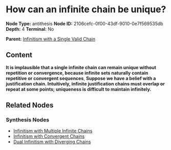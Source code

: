 # How can an infinite chain be unique?

**Node Type:** antithesis
**Node ID:** 2106cefc-0f00-43df-9010-0e7f569535db
**Depth:** 4
**Terminal:** No

**Parent:** [Infinitism with a Single Valid Chain](infinitism-with-a-single-valid-chain-synthesis-295e6e78-6b6f-480b-92f7-e21da2958cd0.md)

## Content

**It is implausible that a single infinite chain can remain unique without repetition or convergence, because infinite sets naturally contain repetitive or convergent sequences**, **Suppose we have a belief with a justification chain. Intuitively, infinite justification chains must overlap or repeat at some points; uniqueness is difficult to maintain infinitely.**

## Related Nodes

### Synthesis Nodes

- [Infinitism with Multiple Infinite Chains](infinitism-with-multiple-infinite-chains-synthesis-97aaac08-b0aa-471a-af8d-ef818b195695.md)
- [Infinitism with Convergent Chains](infinitism-with-convergent-chains-synthesis-d96a7cda-0270-498c-b113-fea441dd2f19.md)
- [Dual Infinitism with Diverging Chains](dual-infinitism-with-diverging-chains-synthesis-769ad52a-ec7f-4ef3-a1c0-eab7292bd040.md)
